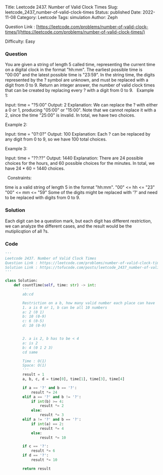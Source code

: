 Title: Leetcode 2437. Number of Valid Clock Times
Slug: leetcode_2437_number-of-valid-clock-times
Status: published
Date: 2022-11-08
Category: Leetcode
Tags: simulation
Author: Zeph

Question Link : [https://leetcode.com/problems/number-of-valid-clock-times/](https://leetcode.com/problems/number-of-valid-clock-times/)

Difficulty: Easy

### Question
You are given a string of length 5 called time, representing the current time on a digital clock in the format "hh:mm". The earliest possible time is "00:00" and the latest possible time is "23:59".
In the string time, the digits represented by the ? symbol are unknown, and must be replaced with a digit from 0 to 9.
Return an integer answer, the number of valid clock times that can be created by replacing every ? with a digit from 0 to 9.
 
Example 1:

Input: time = "?5:00"
Output: 2
Explanation: We can replace the ? with either a 0 or 1, producing "05:00" or "15:00". Note that we cannot replace it with a 2, since the time "25:00" is invalid. In total, we have two choices.

Example 2:

Input: time = "0?:0?"
Output: 100
Explanation: Each ? can be replaced by any digit from 0 to 9, so we have 100 total choices.

Example 3:

Input: time = "??:??"
Output: 1440
Explanation: There are 24 possible choices for the hours, and 60 possible choices for the minutes. In total, we have 24 * 60 = 1440 choices.

 
Constraints:

time is a valid string of length 5 in the format "hh:mm".
"00" <= hh <= "23"
"00" <= mm <= "59"
Some of the digits might be replaced with '?' and need to be replaced with digits from 0 to 9.

### Solution

Each digit can be a question mark, but each digit has different restriction, we can analyze the different cases, and the result would be the mutiplicqtion of all ?s.


### Code
```python
'''
Leetcode 2437. Number of Valid Clock Times
Question Link : https://leetcode.com/problems/number-of-valid-clock-times/
Solution Link : https://tofucode.com/posts/leetcode_2437_number-of-valid-clock-times.html
'''

class Solution:
    def countTime(self, time: str) -> int:
        '''
        ab:cd

        Restriction on a b, how many valid number each place can have
        1. a is 0 or 1, b can be all 10 numbers
        a: 2 (0 1)
        b: 10 (0-9)
        c: 6 (0-5)
        d: 10 (0-9)


        2. a is 2, b has to be < 4
        a: is 2
        b: 4 (0 1 2 3)
        cd same

        Time : O(1)
        Space: O(1)
        '''
        result = 1
        a, b, c, d = time[0], time[1], time[3], time[4]

        if a == '?' and b == '?':
            result *= 24
        elif a == '?' and b != '?':
            if int(b) >= 4:
                result *= 2
            else:
                result *= 3
        elif a != '?' and b == '?':
            if int(a) == 2:
                result *= 4
            else:
                result *= 10

        if c == '?':
            result *= 6
        if d == '?':
            result *= 10

        return result

```

